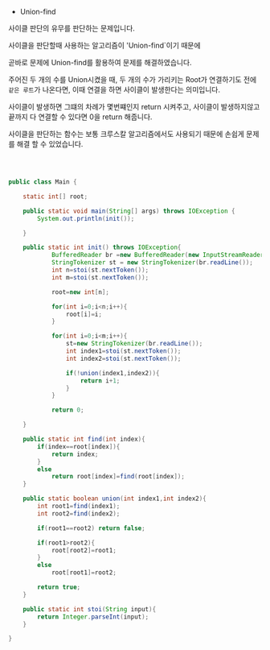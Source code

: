 * Union-find

사이클 판단의 유무를 판단하는 문제입니다.

사이클을 판단할때 사용하는 알고리즘이 'Union-find`이기 때문에

곧바로 문제에 Union-find를 활용하여 문제를 해결하였습니다.

주어진 두 개의 수를 Union시켰을 때, 두 개의 수가 가리키는 Root가 연결하기도 전에 `같은 루트`가 나온다면, 이때 연결을 하면 사이클이 발생한다는 의미입니다.

사이클이 발생하면 그떄의 차례가 몇번쨰인지 return 시켜주고, 사이클이 발생하지않고 끝까지 다 연결할 수 있다면 0을 return 해줍니다.

사이클을 판단하는 함수는 보통 크루스칼 알고리즘에서도 사용되기 때문에 손쉽게 문제를 해결 할 수 있었습니다.

<br/>



```java

public class Main {

    static int[] root;

    public static void main(String[] args) throws IOException {
        System.out.println(init());

    }

    public static int init() throws IOException{
            BufferedReader br =new BufferedReader(new InputStreamReader(System.in));
            StringTokenizer st = new StringTokenizer(br.readLine());
            int n=stoi(st.nextToken());
            int m=stoi(st.nextToken());

            root=new int[n];

            for(int i=0;i<n;i++){
                root[i]=i;
            }

            for(int i=0;i<m;i++){
                st=new StringTokenizer(br.readLine());
                int index1=stoi(st.nextToken());
                int index2=stoi(st.nextToken());

                if(!union(index1,index2)){
                    return i+1;
                }
            }

            return 0;

    }

    public static int find(int index){
        if(index==root[index]){
            return index;
        }
        else
            return root[index]=find(root[index]);
    }

    public static boolean union(int index1,int index2){
        int root1=find(index1);
        int root2=find(index2);

        if(root1==root2) return false;

        if(root1>root2){
            root[root2]=root1;
        }
        else
            root[root1]=root2;

        return true;
    }

    public static int stoi(String input){
        return Integer.parseInt(input);
    }

}

```